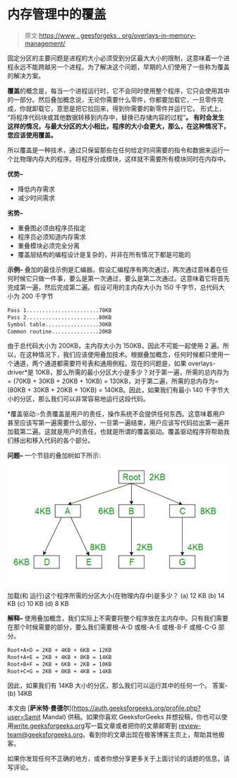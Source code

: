 # 内存管理中的覆盖

> 原文:[https://www . geesforgeks . org/overlays-in-memory-management/](https://www.geeksforgeeks.org/overlays-in-memory-management/)

固定分区的主要问题是进程的大小必须受到分区最大大小的限制，这意味着一个进程永远不能跨越另一个进程。为了解决这个问题，早期的人们使用了一些称为覆盖的解决方案。

**覆盖**的概念是，每当一个进程运行时，它不会同时使用整个程序，它只会使用其中的一部分。然后叠加概念说，无论你需要什么零件，你都要加载它，一旦零件完成，你就卸载它，意思是把它拉回来，得到你需要的新零件并运行它。
形式上，
“将程序代码块或其他数据转移到内存中，替换已存储内容的过程”**。
有时会发生这样的情况，与最大分区的大小相比，程序的大小会更大，那么，在这种情况下，您应该使用覆盖。**

所以覆盖是一种技术，通过只保留那些在任何给定时间需要的指令和数据来运行一个比物理内存大的程序。将程序分成模块，这样就不需要所有模块同时在内存中。

**优势–**

*   降低内存需求
*   减少时间需求

**劣势–**

*   重叠图必须由程序员指定
*   程序员必须知道内存需求
*   重叠模块必须完全分离
*   覆盖层结构的编程设计是复杂的，并非在所有情况下都是可能的

**示例–**
叠加的最佳示例是汇编器。假设汇编程序有两次通过，两次通过意味着在任何时候它只做一件事，要么是第一次通过，要么是第二次通过。这意味着它将首先完成第一遍，然后完成第二遍。假设可用的主内存大小为 150 千字节，总代码大小为 200 千字节

```
Pass 1.......................70KB
Pass 2.......................80KB
Symbol table.................30KB
Common routine...............20KB
```

由于总代码大小为 200KB，主内存大小为 150KB，因此不可能一起使用 2 遍。所以，在这种情况下，我们应该使用叠加技术。根据叠加概念，任何时候都只使用一个通道，两个通道都需要符号表和通用例程。现在的问题是，如果 overlays-driver*是 10KB，那么所需的最小分区大小是多少？对于第一遍，所需的总内存为= (70KB + 30KB + 20KB + 10KB) = 130KB，对于第二遍，所需的总内存为= (80KB + 30KB + 20KB + 10KB) = 140KB。因此，如果我们有最小 140 千字节大小的分区，那么我们可以非常容易地运行这段代码。

*覆盖驱动:-负责覆盖是用户的责任，操作系统不会提供任何东西。这意味着用户甚至应该写第一遍需要什么部分，一旦第一遍结束，用户应该写代码拉出第一遍并加载第二遍。这就是用户的责任，也就是所谓的覆盖驱动。覆盖驱动程序将帮助我们移出和移入代码的各个部分。

**问题–**
一个节目的叠加树如下所示:

![](img/a0f06e5f3f4cd663290ec07a66b596b5.png)

加载(和
运行)这个程序所需的分区大小(在物理内存中)是多少？
(a) 12 KB (b) 14 KB (c) 10 KB (d) 8 KB

**解释–**
使用叠加概念，我们实际上不需要将整个程序放在主内存中。只有我们需要在那个时候需要的部分，要么我们需要根-A-D 或根-A-E 或根-B-F 或根-C-G 部分。

```
Root+A+D = 2KB + 4KB + 6KB = 12KB
Root+A+E = 2KB + 4KB + 8KB = 14KB
Root+B+F = 2KB + 6KB + 2KB = 10KB
Root+C+G = 2KB + 8KB + 4KB = 14KB
```

因此，如果我们有 14KB 大小的分区，那么我们可以运行其中的任何一个。
答案-(b) 14KB

本文由 [**萨米特·曼德尔**](https://auth.geeksforgeeks.org/profile.php?user=Samit Mandal) 供稿。如果你喜欢 GeeksforGeeks 并想投稿，你也可以使用[write.geeksforgeeks.org](https://write.geeksforgeeks.org)写一篇文章或者把你的文章邮寄到 review-team@geeksforgeeks.org。看到你的文章出现在极客博客主页上，帮助其他极客。

如果你发现任何不正确的地方，或者你想分享更多关于上面讨论的话题的信息，请写评论。